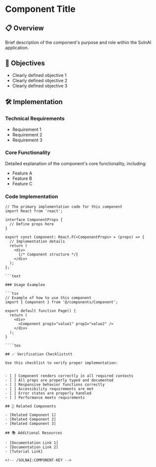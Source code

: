 <!--
COMPONENT TEMPLATE
-----------------
Use this template when creating new prompt components.
Replace the placeholders with your specific content.
Delete these instructions when you're done.
-->

<!-- SOLNAI:COMPONENT-KEY -->

# Component Title

## 📋 Overview

Brief description of the component's purpose and role within the SolnAI application.

## 🎯 Objectives


- Clearly defined objective 1
- Clearly defined objective 2
- Clearly defined objective 3

## 🛠️ Implementation

### Technical Requirements

- Requirement 1
- Requirement 2
- Requirement 3

### Core Functionality

Detailed explanation of the component's core functionality, including:


- Feature A
- Feature B
- Feature C

### Code Implementation

```tsx
// The primary implementation code for this component
import React from 'react';

interface ComponentProps {
  // Define props here
}

export const Component: React.FC<ComponentProps> = (props) => {
  // Implementation details
  return (
    <div>
      {/* Component structure */}
    </div>
  );
};

```text

### Usage Examplee

```tsx
// Example of how to use this component
import { Component } from '@/components/Component';

export default function Page() {
  return (
    <div>
      <Component prop1="value1" prop2="value2" />
    </div>
  );
}

````tex

## ✅ Verification Checkliststt

Use this checklist to verify proper implementation:


- [ ] Component renders correctly in all required contexts
- [ ] All props are properly typed and documented
- [ ] Responsive behavior functions correctly
- [ ] Accessibility requirements are met
- [ ] Error states are properly handled
- [ ] Performance meets requirements

## 🔗 Related Components

- [Related Component 1]
- [Related Component 2]
- [Related Component 3]

## 📚 Additional Resources

- [Documentation Link 1]
- [Documentation Link 2]
- [Tutorial Link]

<!-- /SOLNAI:COMPONENT-KEY -->

